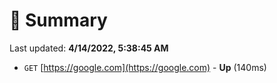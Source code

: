 # 📖 Summary
Last updated: **4/14/2022, 5:38:45 AM**

- `GET` [https://google.com](https://google.com) - **Up** (140ms)
